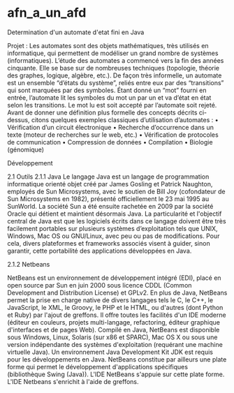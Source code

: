 # afn_a_un_afd

Determination d'un automate d'etat fini en Java


Projet :
Les automates sont des objets mathématiques, très utilisés en informatique, qui permettent de modéliser un grand nombre de systèmes (informatiques). L’étude des automates a commencé vers la fin des années cinquante. Elle se base sur de nombreuses techniques (topologie, théorie des graphes, logique, algèbre, etc.). De façon très informelle, un automate est un ensemble “d’états du système”, reliés entre eux par des “transitions” qui sont marquées par des symboles. Étant donné un “mot” fourni en entrée, l’automate lit les symboles du mot un par un et va d’état en état selon les transitions. Le mot lu est soit accepté par l’automate soit rejeté.
Avant de donner une définition plus formelle des concepts décrits ci-dessus, citons quelques exemples classiques d’utilisation d’automates :
•	Vérification d’un circuit électronique
•	Recherche d’occurrence dans un texte (moteur de recherches sur le web, etc.)
•	Vérification de protocoles de communication
•	Compression de données
•	Compilation
•	Biologie (génomique)

Développement

2.1     Outils
2.1.1    Java
Le langage Java est un langage de programmation informatique orienté objet créé par James Gosling et Patrick Naughton, employés de Sun Microsystems, avec le soutien de Bill Joy (cofondateur de Sun Microsystems en 1982), présenté officiellement le 23 mai 1995 au SunWorld.
La société Sun a été ensuite rachetée en 2009 par la société Oracle qui détient et maintient désormais Java.
La particularité et l'objectif central de Java est que les logiciels écrits dans ce langage doivent être très facilement portables sur plusieurs systèmes d’exploitation tels que UNIX, Windows, Mac OS ou GNU/Linux, avec peu ou pas de modifications. Pour cela, divers plateformes et frameworks associés visent à guider, sinon garantir, cette portabilité des applications développées en Java.

2.1.2     Netbeans

NetBeans est un environnement de développement intégré (EDI), placé en open source par Sun en juin 2000 sous licence CDDL (Common Development and Distribution License) et GPLv2. En plus de Java, NetBeans permet la prise en charge native de divers langages tels le C, le C++, le JavaScript, le XML, le Groovy, le PHP et le HTML, ou d'autres (dont Python et Ruby) par l'ajout de greffons. Il offre toutes les facilités d'un IDE moderne (éditeur en couleurs, projets multi-langage, refactoring, éditeur graphique d'interfaces et de pages Web).
Compilé en Java, NetBeans est disponible sous Windows, Linux, Solaris (sur x86 et SPARC), Mac OS X ou sous une version indépendante des systèmes d'exploitation (requérant une machine virtuelle Java). Un environnement Java Development Kit JDK est requis pour les développements en Java.
NetBeans constitue par ailleurs une plate forme qui permet le développement d'applications spécifiques (bibliothèque Swing (Java)). L'IDE NetBeans s'appuie sur cette plate forme.
L'IDE Netbeans s'enrichit à l'aide de greffons.

